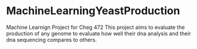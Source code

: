 # MachineLearningYeastProduction
Machine Learnign Project for Cheg 472
This project aims to evaluate the production of any genome to evaluate how well their dna analysis and their dna sequencing compares to others.
